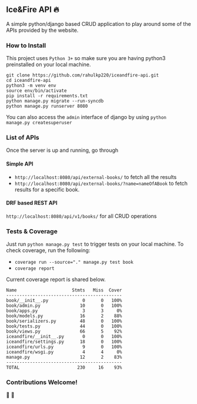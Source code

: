 ## Ice&Fire API :fire:
A simple python/django based CRUD application to play around some of the APIs provided by the website.


### How to Install
This project uses `Python 3+` so make sure you are having python3 preinstalled on your local machine.

```
git clone https://github.com/rahulkp220/iceandfire-api.git
cd iceandfire-api
python3 -m venv env
source env/bin/activate
pip install -r requirements.txt
python manage.py migrate --run-syncdb
python manage.py runserver 8080
```

You can also access the `admin` interface of django by using `python manage.py createsuperuser`


### List of APIs
Once the server is up and running, go through


#### Simple API
* `http://localhost:8080/api/external-books/` to fetch all the results
* `http://localhost:8080/api/external-books/?name=nameOfABook` to fetch results for a specific book.


#### DRF based REST API
`http://localhost:8080/api/v1/books/` for all CRUD operations


### Tests & Coverage
Just run `python manage.py test` to trigger tests on your local machine.
To check coverage, run the following:
* `coverage run --source="." manage.py test book` 
* `coverage report`

Current coverage report is shared below.
```
Name                     Stmts   Miss  Cover
--------------------------------------------
book/__init__.py             0      0   100%
book/admin.py               10      0   100%
book/apps.py                 3      3     0%
book/models.py              16      2    88%
book/serializers.py         48      0   100%
book/tests.py               44      0   100%
book/views.py               66      5    92%
iceandfire/__init__.py       0      0   100%
iceandfire/settings.py      18      0   100%
iceandfire/urls.py           9      0   100%
iceandfire/wsgi.py           4      4     0%
manage.py                   12      2    83%
--------------------------------------------
TOTAL                      230     16    93%
```

### Contributions Welcome! 
:tada: :tada:
